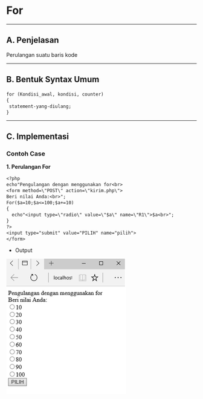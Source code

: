 # **For**
***

## **A. Penjelasan**
Perulangan suatu baris kode
***

## **B. Bentuk Syntax Umum**
	
	for (Kondisi_awal, kondisi, counter) 
	{
	 statement-yang-diulang;
	} 
***

## **C. Implementasi**
### Contoh Case 

**1. Perulangan For**

	<?php
	echo"Pengulangan dengan menggunakan for<br>
	<form method=\"POST\" action=\"kirim.php\">
	Beri nilai Anda:<br>";
	For($a=10;$a<=100;$a+=10)
	{
	  echo"<input type=\"radio\" value=\"$a\" name=\"R1\">$a<br>";
	}
	?>
	<input type="submit" value="PILIH" name="pilih">
	</form>

* Output

![Screenshot](img/img_loopingFor/a1.png) 